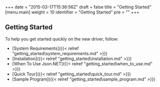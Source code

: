+++
date = "2015-03-17T15:36:56Z"
draft = false
title = "Getting Started"
[menu.main]
  weight = 10
  identifier = "Getting Started"
  pre = "<i class='fa fa-road'></i>"
+++

## Getting Started

To help you get started quickly on the new driver, follow:

- [System Requirements]({{< relref "getting_started\system_requirements.md" >}})
- [Installation]({{< relref "getting_started\installation.md" >}})
- [When To Use Json.NET]({{< relref "getting_started\when_to_use.md" >}})
- [Quick Tour]({{< relref "getting_started\quick_tour.md" >}})
- [Sample Program]({{< relref "getting_started\sample_program.md" >}})
